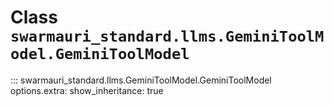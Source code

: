 # Class `swarmauri_standard.llms.GeminiToolModel.GeminiToolModel`

::: swarmauri_standard.llms.GeminiToolModel.GeminiToolModel
    options.extra:
      show_inheritance: true

